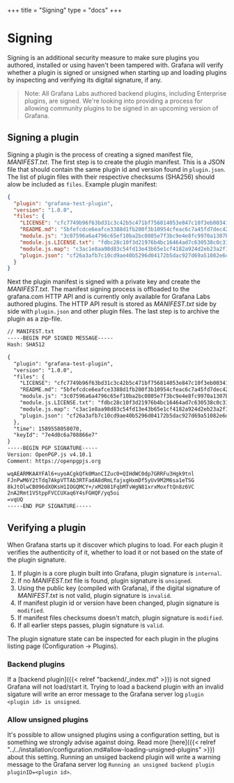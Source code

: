 +++
title = "Signing"
type = "docs"
+++

# Signing

Signing is an additional security measure to make sure plugins you authored, installed or using haven't been tampered with. Grafana will verify whether a plugin is signed or unsigned when starting up and loading plugins by inspecting and verifying its digital signature, if any.

> Note: All Grafana Labs authored backend plugins, including Enterprise plugins, are signed. We're looking into providing a process for allowing  community plugins to be signed in an upcoming version of Grafana.

## Signing a plugin

Signing a plugin is the process of creating a signed manifest file, _MANIFEST.txt_. The first step is to create the plugin manifest. This is a JSON file that should contain the same plugin id and version found in `plugin.json`. The list of plugin files with their respective checksums (SHA256) should alow be included as `files`. Example plugin manifest:

```json
{
  "plugin": "grafana-test-plugin",
  "version": "1.0.0",
  "files": {
    "LICENSE": "cfc7749b96f63bd31c3c42b5c471bf756814053e847c10f3eb003417bc523d30",
    "README.md": "5bfefcdce6eafce3388d1fb200f3b10954cfeac6c7a45fd7dec42687e01ac75d",
    "module.js": "3c07596a6a4796c65ef10ba2bc0805e7f3bc9e4e8fc9970a1307b97e29db1c0a",
    "module.js.LICENSE.txt": "fdbc28c10f3d21976b4bc16464ad7c630538c0c3101347b5fd44af9066f7022b",
    "module.js.map": "c3ac1e8aa98d83c54fd13e43b65e1cf4182a924d2eb23a2f1a6fe40b7785a1bb",
    "plugin.json": "cf26a3afb7c10cd9ae40b5296d04172b5dac927d69a51082e6d085b34341ccc3"
  }
}
```

Next the plugin manifest is signed with a private key and create the _MANIFEST.txt_. The manifest signing process is offloaded to the grafana.com HTTP API and is currently only available for Grafana Labs authored plugins. The HTTP API result is stored as _MANIFEST.txt_ side by side with `plugin.json` and other plugin files. The last step is to archive the plugin as a zip-file.

```txt
// MANIFEST.txt
-----BEGIN PGP SIGNED MESSAGE-----
Hash: SHA512

{
  "plugin": "grafana-test-plugin",
  "version": "1.0.0",
  "files": {
    "LICENSE": "cfc7749b96f63bd31c3c42b5c471bf756814053e847c10f3eb003417bc523d30",
    "README.md": "5bfefcdce6eafce3388d1fb200f3b10954cfeac6c7a45fd7dec42687e01ac75d",
    "module.js": "3c07596a6a4796c65ef10ba2bc0805e7f3bc9e4e8fc9970a1307b97e29db1c0a",
    "module.js.LICENSE.txt": "fdbc28c10f3d21976b4bc16464ad7c630538c0c3101347b5fd44af9066f7022b",
    "module.js.map": "c3ac1e8aa98d83c54fd13e43b65e1cf4182a924d2eb23a2f1a6fe40b7785a1bb",
    "plugin.json": "cf26a3afb7c10cd9ae40b5296d04172b5dac927d69a51082e6d085b34341ccc3"
  },
  "time": 1589558058070,
  "keyId": "7e4d0c6a708866e7"
}
-----BEGIN PGP SIGNATURE-----
Version: OpenPGP.js v4.10.1
Comment: https://openpgpjs.org

wqAEARMKAAYFAl6+uyoACgkQfk0ManCIZuc0+QIHdWC0dp7GRRFu3Hgk9tnl
FJnPwM6Y2tTdq7AkpVTTAb3RTFadA8dRmLfajxgHxmDf5yUv9M2M6sa1eTSG
8kJtOlwCB096dXOKsH1IOGQMCY+/xM2081FqbMTvWgN81xrxMoxftQn8z6VC
2nA2Rmt1VStppFVCCUXaq6Y4sFGHQF/yq5oi
=vqUQ
-----END PGP SIGNATURE-----

```

## Verifying a plugin

When Grafana starts up it discover which plugins to load. For each plugin it verifies the authenticity of it, whether to load it or not based on the state of the plugin signature.

1. If plugin is a core plugin built into Grafana, plugin signature is `internal`.
1. If no _MANIFEST.txt_ file is found, plugin signature is `unsigned`.
1. Using the public key (compiled with Grafana), if the digital signature of _MANIFEST.txt_ is not valid, plugin signature is `invalid`.
1. If manifest plugin id or version have been changed, plugin signature is `modified`.
1. If manifest files checksums doesn't match, plugin signature is `modified`.
1. If all earlier steps passes, plugin signature is `valid`.

The plugin signature state can be inspected for each plugin in the plugins listing page (Configuration -> Plugins).

### Backend plugins

If a [backend plugin]({{< relref "backend/_index.md" >}}) is not signed Grafana will not load/start it. Trying to load a backend plugin with an invalid sigature will write an error message to the Grafana server log `plugin <plugin id> is unsigned`.

### Allow unsigned plugins

It's possible to allow unsigned plugins using a configuration setting, but is something we strongly advise against doing. Read more [here]({{< relref "../../installation/configuration.md#allow-loading-unsigned-plugins" >}}) about this setting. Running an unsiged backend plugin will write a warning message to the Grafana server log `Running an unsigned backend plugin   pluginID=<plugin id>`.
